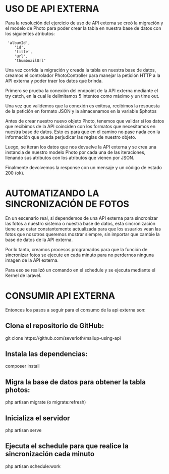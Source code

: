 <h1>USO DE API EXTERNA</h1>

Para la resolución del ejercicio de uso de API externa se creó la migración y el modelo de Photo para poder crear la tabla en nuestra base de datos con los siguientes atributos:

     'albumId',
        'id',
        'title',
        'url',
        'thumbnailUrl'



Una vez corrida la migración y creada la tabla en nuestra base de datos, creamos el controlador PhotoController para manejar la petición HTTP a la API externa y poder traer los datos que brinda.


Primero se prueba la conexión del endpoint de la API externa mediante el try catch, en la cual le delimitamos 5 intentos como máximo y un time out. 

Una vez que validemos que la conexión es exitosa, recibimos la respuesta de la petición en formato JSON y la almacenamos en la variable $photos

Antes de crear nuestro nuevo objeto Photo, tenemos que validar si los datos que recibimos de la API coinciden con los formatos que necesitamos en nuestra base de datos. Esto es para que en el camino no pase nada con la información que pueda perjudicar las reglas de nuestro objeto.

Luego, se iteran los datos que nos devuelve la API externa y se crea una instancia de nuestro modelo Photo por cada una de las iteraciones, llenando sus atributos con los atributos que vienen por JSON. 


Finalmente devolvemos la response con un mensaje y un código de estado 200 (ok).



<h1>AUTOMATIZANDO LA SINCRONIZACIÓN DE FOTOS</h1>

En un escenario real, si dependemos de una API externa para sincronizar las fotos a nuestro sistema o nuestra base de datos, esta sincronización tiene que estar constantemente actualizada para que los usuarios vean las fotos que nosotros queremos mostrar siempre, sin importar que cambie la base de datos de la API externa.

Por lo tanto, creamos procesos programados para que la función de sincronizar fotos se ejecute en cada minuto para no perdernos ninguna imagen de la API externa.

Para eso se realizó un comando en el schedule y se ejecuta mediante el Kernel de laravel.


<h1>CONSUMIR API EXTERNA</h1>

Entonces los pasos a seguir para el consumo de la api externa son:

<h2>Clona el repositorio de GitHub:</h2>
git clone https://github.com/severloth/mailup-using-api

<h2>Instala las dependencias:</h2>
	composer install

<h2>Migra la base de datos para obtener la tabla photos:</h2>
	php artisan migrate (o migrate:refresh)
	
<h2>Inicializa el servidor</h2>
	php artisan serve

<h2>Ejecuta el schedule para que realice la sincronización cada minuto </h2>
	php artisan schedule:work

